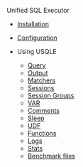 Unified SQL Executor
- [Installation](installation.md)
- [Configuration](config.md)
- Using USQLE

    - [Query](query.md)
    - [Output](output.md)
    - [Matchers](matchers.md)
    - [Sessions](session.md)
    - [Session Groups](session_groups.md)
    - [VAR](var.md)
    - [Comments](comments.md)
    - [Sleep](sleep.md)
    - [UDF](udf.md)
    - [Functions](functions.md)
    - [Logs](logs.md)
    - [Stats](stats.md)
    - [Benchmark files](benchmark_files.md)
